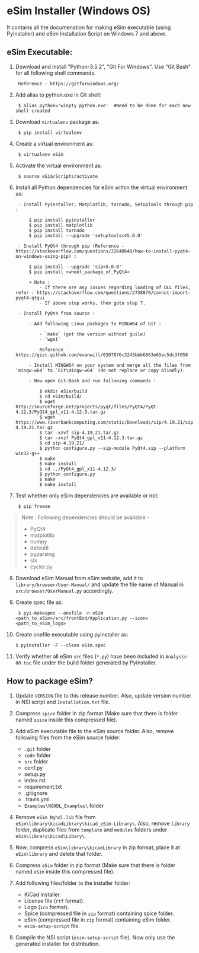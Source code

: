 eSim Installer (Windows OS)
====


It contains all the documenation for making eSim executable (using PyInstaller) and eSim Installation Script on Windows 7 and above.

## eSim Executable:

1. Download and install "Python-3.5.2", "Git For Windows". Use "Git Bash" for all following shell commands.
		
		Reference - https://gitforwindows.org/

2. Add alias to python.exe in Git shell:

		$ alias python='winpty python.exe'	#Need to be done for each new shell created

3. Download `virtualenv` package as:

	    $ pip install virtualenv

4. Create a virtual environment as:

		$ virtualenv eSim

5. Activate the virtual environment as:
	
		$ source eSim/Scripts/activate

6. Install all Python dependencies for eSim within the virtual environment as:
		
		- Install PyInstaller, Matplotlib, tornado, SetupTools through pip :

			$ pip install pyinstaller
			$ pip install matplotlib
			$ pip install tornado
			$ pip install --upgrade 'setuptools<45.0.0'
		
		- Install PyQt4 through pip (Reference - https://stackoverflow.com/questions/22640640/how-to-install-pyqt4-on-windows-using-pip) :
			
			$ pip install --upgrade 'sip<5.0.0'
			$ pip install <wheel_package_of_PyQt4>

			> Note : 
				- If there are any issues regarding loading of DLL files, refer : https://stackoverflow.com/questions/2738879/cannot-import-pyqt4-qtgui
				- If above step works, then goto step 7.

		- Install PyQt4 from source :

			- Add following Linux packages to MINGW64 of Git :
		
				- `make` (get the version without guile)
				- `wget`

    			Reference - https://gist.github.com/evanwill/0207876c3243bbb6863e65ec5dc3f058

    		- Install MINGW64 on your system and merge all the files from `mingw-w64` to `Git\mingw-w64` (do not replace or copy blindly).

    		- Now open Git-Bash and run following commands :
    		
				$ mkdir eSim/build
				$ cd eSim/build/
				$ wget http://sourceforge.net/projects/pyqt/files/PyQt4/PyQt-4.12.3/PyQt4_gpl_x11-4.12.3.tar.gz
				$ wget https://www.riverbankcomputing.com/static/Downloads/sip/4.19.21/sip-4.19.21.tar.gz
				$ tar -xzvf sip-4.19.21.tar.gz
				$ tar -xvzf PyQt4_gpl_x11-4.12.3.tar.gz
				$ cd sip-4.19.21/
				$ python configure.py --sip-module PyQt4.sip --platform win32-g++
				$ make
				$ make install
				$ cd ../PyQt4_gpl_x11-4.12.3/
				$ python configure.py
				$ make
				$ make install

7. Test whether only eSim dependencies are available or not:

		$ pip freeze

> Note : Following dependencies should be available -
>	- PyQt4
>	- matplotlib
>	- numpy
>	- dateutil
>	- pyparsing
>	- six
>	- cycler.py

8. Download eSim Manual from eSim website, add it to `library/browser/User-Manual/` and update the file name of Manual in `src/browser/UserManual.py` accordingly.

9. Create spec file as:

		$ pyi-makespec --onefile -n eSim <path_to_eSim>/src/frontEnd/Application.py --icon=<path_to_eSim_logo>

10. Create onefile executable using pyinstaller as:
		
		$ pyinstaller -F --clean eSim.spec

11. Verify whether all eSim `src` files (`*.py`) have been included in `Analysis-00.toc` file under the build folder generated by PyInstaller.



## How to package eSim?

1. Update `VERSION` file to this release number. Also, update version number in NSI script and `Installation.txt` file.

2. Compress `spice` folder in zip format (Make sure that there is folder named `spice` inside this compressed file).

3. Add eSim executable file to the eSim source folder. Also, remove following files from the eSim source folder:
	- `.git` folder
	- `code` folder
	- `src` folder
	- conf.py
	- setup.py
	- index.rst
	- requirement.txt
	- .gitignore
	- .travis.yml
	- `Examples\NGHDL_Examples\` folder

4. Remove `eSim_Nghdl.lib` file from `eSim\library\kicadLibrary\kicad_eSim-Library\`. Also, remove `library` folder, duplicate files from `template` and `modules` folders under `eSim\library\kicad\Libary\`.

5. Now, compress `eSim\library\kicadLibrary` in zip format, place it at `eSim\library` and delete that folder.

6. Compress `eSim` folder in zip format (Make sure that there is folder named `eSim` inside this compressed file).

7. Add following files/folder to the installer folder:
	- KiCad installer.
	- License file (`rtf` format).
	- Logo (`ico` format).
	- Spice (compressed file in `zip` format) containing spice folder.
	- eSim (compressed file in `zip` format) containing eSim folder.
	- `esim-setup-script` file.

8. Compile the NSI script (`esim-setup-script` file). Now only use the generated installer for distribution.
